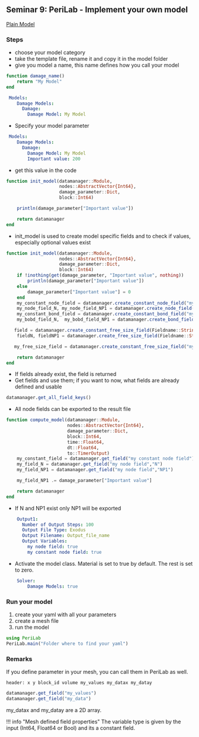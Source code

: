 ## Seminar 9: PeriLab - Implement your own model

[Plain Model](https://github.com/PeriHub/PeriLab.jl/tree/main/examples/Seminars/Part_09)

### Steps
- choose your model category
- take the template file, rename it and copy it in the model folder
- give you model a name, this name defines how you call your model

```julia
function damage_name()
    return "My Model"
end

```

```yaml
 Models:
    Damage Models:
      Damage:
        Damage Model: My Model
```

- Specify your model parameter

```yaml
 Models:
    Damage Models:
      Damage:
        Damage Model: My Model
        Important value: 200
```

- get this value in the code


```julia
function init_model(datamanager::Module,
                    nodes::AbstractVector{Int64},
                    damage_parameter::Dict,
                    block::Int64)

    println(damage_parameter["Important value"])

    return datamanager
end
```

- init_model is used to create model specific fields and to check if values, especially optional values exist

```julia
function init_model(datamanager::Module,
                    nodes::AbstractVector{Int64},
                    damage_parameter::Dict,
                    block::Int64)
    if !inothing(get(damage_parameter, "Important value", nothing))
        println(damage_parameter["Important value"])
    else
        damage_parameter["Important value"] = 0
    end
    my_constant_node_field = datamanager.create_constant_node_field("my constant node field", Float64, 10)
    my_node_field_N, my_node_field_NP1 = datamanager.create_node_field("my node field", Float64, 2, VectorOrMatrix="Matrix")
    my_constant_bond_field = datamanager.create_constant_bond_field("my constant bond field", Float64, 10)
    my_bobd_field_N,  my_bobd_field_NP1 = datamanager.create_bond_field("my bond field", Float64, 10)

   field = datamanager.create_constant_free_size_field(Fieldname::String, Type_of_variable::Type, size::NTuple)
    fieldN, fieldNP1 = datamanager.create_free_size_field(Fieldname::String, Type_of_variable::Type, size::NTuple)

   my_free_size_field = datamanager.create_constant_free_size_field("my free size field", Bool, (200,1,3,4,1))

    return datamanager
end
```

- If fields already exist, the field is returned
- Get fields and use them; if you want to now, what fields are already defined and usable

```julia
datamanager.get_all_field_keys()
```

- All node fields can be exported to the result file
```julia
function compute_model(datamanager::Module,
                       nodes::AbstractVector{Int64},
                       damage_parameter::Dict,
                       block::Int64,
                       time::Float64,
                       dt::Float64,
                       to::TimerOutput)
    my_constant_field = datamanager.get_field("my constant node field")
    my_field_N = datamanager.get_field("my node field","N")
    my_field_NP1 = datamanager.get_field("my node field","NP1")

    my_field_NP1 .= damage_parameter["Important value"]

    return datamanager
end
```
- If N and NP1 exist only NP1 will be exported

```yaml
    Output1:
      Number of Output Steps: 100
      Output File Type: Exodus
      Output Filename: Output_file_name
      Output Variables:
        my node field: true
        my constant node field: true
```
- Activate the model class. Material is set to true by default. The rest is set to zero.


```yaml
    Solver:
        Damage Models: true
```


### Run your model
1. create your yaml with all your parameters
2. create a mesh file
3. run the model

```julia
using PeriLab
PeriLab.main("Folder where to find your yaml")
```

### Remarks
If you define parameter in your mesh, you can call them in PeriLab as well.

```ascii
header: x y block_id volume my_values my_datax my_datay
```

```julia
datamanager.get_field("my_values")
datamanager.get_field("my_data")
```
my_datax and my_datay are a 2D array.

!!! info "Mesh defined field properties"
    The variable type is given by the input (Int64, Float64 or Bool) and its a constant field.
